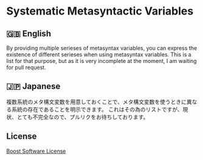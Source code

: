 # Systematic Metasyntactic Variables

## 🇬🇧 English

By providing multiple serieses of metasyntax variables, you can express the existence of different serieses when using metasyntax variables.
This is a list for that purpose, but as it is very incomplete at the moment, I am waiting for pull request.

## 🇯🇵 Japanese

複数系統のメタ構文変数を用意しておくことで、メタ構文変数を使うときに異なる系統の存在であることを明示できます。
これはその為のリストですが、現状、とても不完全なので、プルリクをお待ちしております。

## License

[Boost Software License](./LICENSE_1_0.txt)
